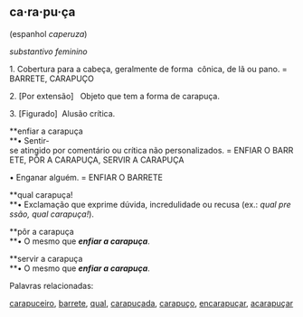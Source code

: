 ## **ca·ra·pu·ça**

  
(espanhol _caperuza_)  

_substantivo feminino_

1. Cobertura para a cabeça, geralmente de forma  cônica, de lã ou pano. = BARRETE, CARAPUÇO

2. [Por extensão]   Objeto que tem a forma de carapuça.

3. [Figurado]  Alusão crítica.

  

**enfiar a carapuça  
**• Sentir-se atingido por comentário ou crítica não personalizados. = ENFIAR O BARRETE, PÔR A CARAPUÇA, SERVIR A CARAPUÇA

• Enganar alguém. = ENFIAR O BARRETE

**qual carapuça!  
**• Exclamação que exprime dúvida, incredulidade ou recusa (ex.: _qual pressão, qual carapuça!_).

**pôr a carapuça  
**• O mesmo que _**enfiar a carapuça**_.

**servir a carapuça  
**• O mesmo que _**enfiar a carapuça**_.

Palavras relacionadas: 

[carapuceiro](https://dicionario.priberam.org/carapuceiro), [barrete](https://dicionario.priberam.org/barrete), [qual](https://dicionario.priberam.org/qual), [carapuçada](https://dicionario.priberam.org/carapu%C3%A7ada), [carapuço](https://dicionario.priberam.org/carapu%C3%A7o), [encarapuçar](https://dicionario.priberam.org/encarapu%C3%A7ar), [acarapuçar](https://dicionario.priberam.org/acarapu%C3%A7ar)

